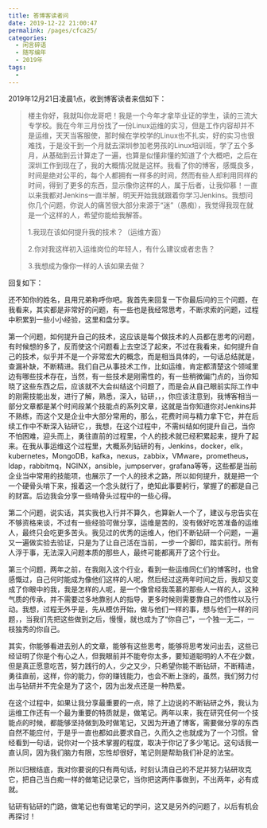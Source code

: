 ```yaml
---
title: 答博客读者问
date: 2019-12-22 21:00:47
permalink: /pages/cfca25/
categories:
  - 闲言碎语
  - 随写编年
  - 2019年
tags:
  -
---
```



2019年12月21日凌晨1点，收到博客读者来信如下：

> 楼主你好，我就叫你龙哥吧！我是一个今年才拿毕业证的学生，读的三流大专学校。我在今年三月份找了一份Linux运维的实习，但是工作内容却并不是运维，天天当客服使，那时候在学校学的Linux也不扎实，好的实习也很难找，于是没干到一个月就去深圳参加老男孩的Linux培训班，学了五个多月，从基础到云计算走了一遍，也算是似懂非懂的知道了个大概吧，之后在深圳工作到现在了，我的大概情况就是这样。我看了你的博客，感慨良多，时间是绝对公平的，每个人都拥有一样多的时间，然而有些人却利用同样的时间，得到了更多的东西，显示像你这样的人，属于后者，让我仰慕！一直以来我都对Jenkins一直半解，明天开始我就跟着你学习Jenkins。我想问你几个问题，你说人的痛苦很大部分来源于“迷”（愚痴），我觉得我现在就是一个这样的人，希望你能给我解答。
>
> 1.我现在该如何提升我的技术？（运维方面）
>
> 2.你对我这样初入运维岗位的年轻人，有什么建议或者忠告？
>
> 3.我想成为像你一样的人该如果去做？

回复如下：

还不知你的姓名，且用兄弟称呼你吧。我首先来回复一下你最后问的三个问题，在我看来，其实都是非常好的问题，有一些也是我经常思考，不断求索的问题，过程中积累到一些小小经验，这里和盘分享。

第一个问题，如何提升自己的技术，这应该是每个做技术的人员都在思考的问题，有时候想的多了，反而使这个问题看上去空泛了起来，不过在我看来，如何提升自己的技术，似乎并不是一个非常宏大的概念，而是相当具体的，一句话总结就是，查漏补缺，不断精进。我们自己从事技术工作，比如运维，肯定都清楚这个领域里边有哪些技术存在，当然，有一些技术是刚需性的，有一些稍微偏门点的，当你知晓了这些东西之后，应该就不大会纠结这个问题了，而是会从自己眼前实际工作中的刚需技能出发，进行了解，熟悉，深入，钻研，，，你应该注意到，我博客相当一部分文章都是某个时间段某个技能点的系列文章，这就是当你知道你对Jenkins并不熟练，而这个又是企业中大部分常用的，那么，花费时间与精力拿下它，并在后续工作中不断深入钻研它，，我想，在这个过程中，不需纠结如何提升自己，当你不怕困难，迎头而上，勇往直前的过程里，个人的技术就已经积累起来，提升了起来。在我从事运维这个过程里，大概系列钻研的有，Jenkins，docker，elk，kubernetes，MongoDB，kafka，nexus，zabbix，VMware，prometheus，ldap，rabbitmq，NGINX，ansible，jumpserver，grafana等等，这些都是当前企业当中常用的技能项，也展示了一个人的技术之路，所以如何提升，就是把一个一个硬骨头啃下来，报着这一个念头就行了，绝知此事要躬行，掌握了的都是自己的财富。后边我会分享一些啃骨头过程中的一些心得。

第二个问题，说实话，其实我也入行并不算久，也算新人一个了，建议与忠告实在不够资格来谈，不过有一些经验可做分享，运维是苦的，没有做好吃苦准备的运维人，最终只会吃更多苦头。我见过的优秀的运维人，他们不断钻研一个问题，一遍又一遍做实验去验证，只是为了让自己活在当前，一步一个脚印，踏实前行。所有人浮于事，无法深入问题本质的那些人，最终可能都离开了这个行业。

第三个问题，两年之前，在我刚入这个行业，看到一些运维同仁们的博客时，也曾感慨过，自己何时能成为像他们这样的人呢，然后经过这两年时间之后，我却又变成了你眼中的我，我是怎样的人呢，是一个像曾经我羡慕的那些人一样的人，这种气质的传承，并不需要过多地靠别人的指导，更多时候则需要靠自己的悟性以及行动。我想，过程无外乎是，先从模仿开始，做与他们一样的事，想与他们一样的问题，，当我们先把这些做到之后，慢慢，就也成为了“你自己”，一个独一无二，一枝独秀的你自己。

其实，你能够看进去别人的文章，能够有这些思考，能够将思考发问出去，这些已经证明了你是个有心之人，但我眼前并不能夸你太多，要知道聪明的人不在少数，但是真正愿意吃苦，努力践行的人，少之又少，只希望你能不断钻研，不断精进，勇往直前，这样，你的能力，你的赚钱能力，也会不断上涨的，虽然，我们努力付出与钻研并不完全是为了这个，因为出发点还是一种热爱。

在这个过程中，如果让我分享最重要的一点，除了上边说的不断钻研之外，我认为运维工作还有一个最为重要的特质就是，做笔记。两年以来，我在研究任何一个技能点的时候，都能够坚持做到及时做笔记，又因为开通了博客，需要做分享的东西自然不能应付，于是乎一直也都如此要求自己，久而久之也就成为了一个习惯。曾经看到一句话，说你对一个技术掌握的程度，取决于你记了多少笔记。这句话我一直认同，因为我们脑力有限，忘性却很好，笔记则是帮助我们补足的法宝。

所以归根结底，我对你要说的只有两句话，时刻认清自己的不足并努力钻研攻克它，把自己当白痴一样的做笔记记录它，当你把这两件事做到，不出两年，必有成就。

钻研有钻研的门路，做笔记也有做笔记的学问，这又是另外的问题了，以后有机会再探讨！

